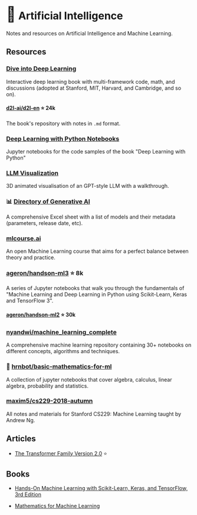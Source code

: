 # <span style="font-size: 2.5rem;">🔮</span> Artificial Intelligence

Notes and resources on Artificial Intelligence and Machine Learning.

## Resources

### [Dive into Deep Learning](https://d2l.ai/)

Interactive deep learning book with multi-framework code, math, and discussions (adopted at Stanford, MIT, Harvard, and Cambridge, and so on).

#### [d2l-ai/d2l-en](https://github.com/d2l-ai/d2l-en) ⭐ 24k

The book's repository with notes in `.md` format.

### [Deep Learning with Python Notebooks](https://github.com/fchollet/deep-learning-with-python-notebooks)

Jupyter notebooks for the code samples of the book "Deep Learning with Python"

### [LLM Visualization](https://bbycroft.net/llm)

3D animated visualisation of an GPT-style LLM with a walkthrough.

### 📊 [Directory of Generative AI](https://docs.google.com/spreadsheets/d/1gc6yse74XCwBx028HV_cvdxwXkmXejVjkO-Mz2uwE0k/)

A comprehensive Excel sheet with a list of models and their metadata (parameters, release date, etc).

### [mlcourse.ai](https://mlcourse.ai/book/index.html)

An open Machine Learning course that aims for a perfect balance between theory and practice.

### [ageron/handson-ml3](https://github.com/ageron/handson-ml3) ⭐ 8k

A series of Jupyter notebooks that walk you through the fundamentals of "Machine Learning and Deep Learning in Python using Scikit-Learn, Keras and TensorFlow 3".

#### [ageron/handson-ml2](https://github.com/ageron/handson-ml2) ⭐ 30k

### [nyandwi/machine_learning_complete](https://github.com/Nyandwi/machine_learning_complete)

A comprehensive machine learning repository containing 30+ notebooks on different concepts, algorithms and techniques.

### 📏 [hrnbot/basic-mathematics-for-ml](https://github.com/hrnbot/Basic-Mathematics-for-Machine-Learning)

A collection of jupyter notebooks that cover algebra, calculus, linear algebra, probability and statistics.

### [maxim5/cs229-2018-autumn](https://github.com/maxim5/cs229-2018-autumn)

All notes and materials for Stanford CS229: Machine Learning taught by Andrew Ng.

## Articles

- [The Transformer Family Version 2.0](https://lilianweng.github.io/posts/2023-01-27-the-transformer-family-v2/) ⭐

## Books

- [Hands-On Machine Learning with Scikit-Learn, Keras, and TensorFlow, 3rd Edition](https://www.oreilly.com/library/view/hands-on-machine-learning/9781098125967/)

- [Mathematics for Machine Learning](https://mml-book.github.io/)
